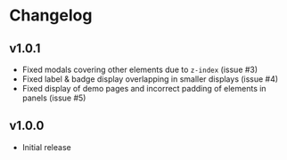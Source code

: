 # Changelog

## v1.0.1

- Fixed modals covering other elements due to `z-index` (issue #3)
- Fixed label & badge display overlapping in smaller displays (issue #4)
- Fixed display of demo pages and incorrect padding of elements in panels (issue #5)

## v1.0.0

- Initial release